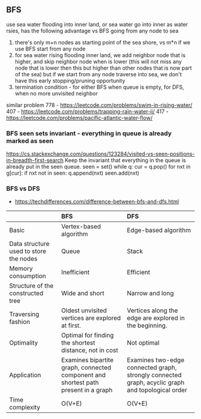 ## BFS
use sea water flooding into inner land, or sea water go into inner as water rsies, has the following advantage vs BFS going from any node to sea
1. there's only m+n nodes as starting point of the sea shore, vs m*n if we use BFS start from any node
2. for sea water rising flooding inner land, we add neighbor node that is higher, and skip neighbor node when is lower (this will not miss any node that is lower then this but higher than other nodes that is now part of the sea)
   but if we start from any node traverse into sea, we don't have this early stopping/pruning opportunity
3. termination condition - for either BFS when queue is empty, for DFS, when no more unvisited neighbor

similar problem
  778 - https://leetcode.com/problems/swim-in-rising-water/
  407 - https://leetcode.com/problems/trapping-rain-water-ii/
  417 - https://leetcode.com/problems/pacific-atlantic-water-flow/

### BFS seen sets invariant - everything in queue is already marked as seen
https://cs.stackexchange.com/questions/123284/visited-vs-seen-positions-in-breadth-first-search
Keep the invariant that everything in the queue is already put in the seen queue.
seen = set()
while q:
    cur = q.pop()
    for nxt in g[cur]:
        if nxt not in seen:
            q.append(nxt)
            seen.add(nxt)

### BFS vs DFS
- https://techdifferences.com/difference-between-bfs-and-dfs.html

|                                        | BFS                                                                                | DFS                                                                                              |
|:---------------------------------------|:-----------------------------------------------------------------------------------|:-------------------------------------------------------------------------------------------------|
| Basic                                  | Vertex-based algorithm                                                             | Edge-based algorithm                                                                             |
| Data structure used to store the nodes | Queue                                                                              | Stack                                                                                            |
| Memory consumption                     | Inefficient                                                                        | Efficient                                                                                        |
| Structure of the constructed tree      | Wide and short                                                                     | Narrow and long                                                                                  |
| Traversing fashion                     | Oldest unvisited vertices are explored at first.                                   | Vertices along the edge are explored in the beginning.                                           |
| Optimality                             | Optimal for finding the shortest distance, not in cost                             | Not optimal                                                                                      |
| Application                            | Examines bipartite graph, connected component and shortest path present in a graph | Examines two-edge connected graph, strongly connected graph, acyclic graph and topological order |
| Time complexity                        | O(V+E)                                                                             | O(V+E)                                                                                           |
